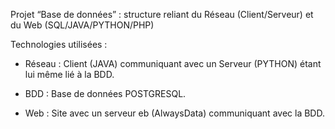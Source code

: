 Projet “Base de données” : structure reliant du Réseau
(Client/Serveur) et du Web (SQL/JAVA/PYTHON/PHP)

Technologies utilisées :
- Réseau :
	Client (JAVA) communiquant avec un Serveur (PYTHON) étant lui même lié à la BDD.

- BDD :
	Base de données POSTGRESQL.

- Web :
	Site avec un serveur eb (AlwaysData) communiquant avec la BDD.